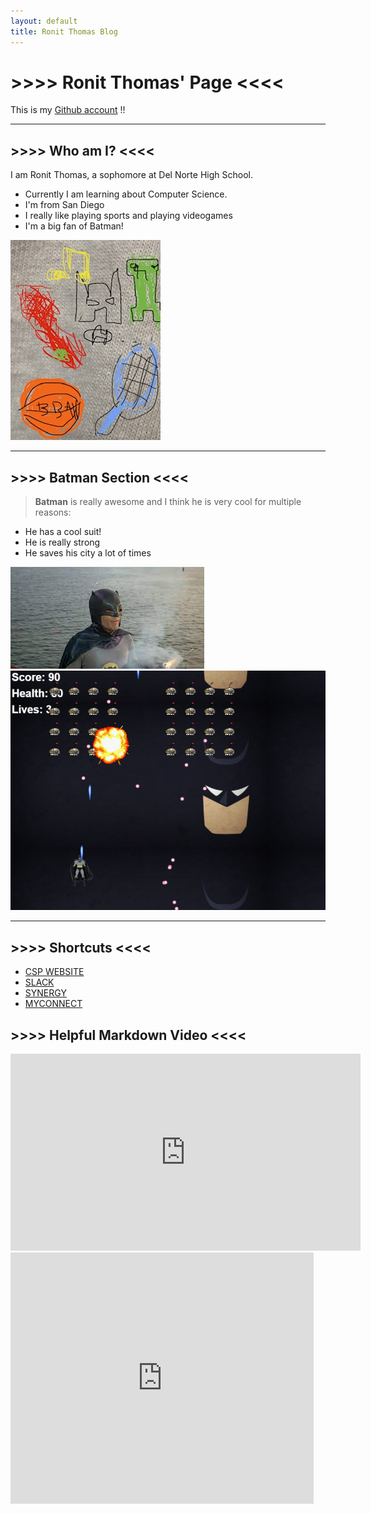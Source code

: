 ```yaml
---
layout: default
title: Ronit Thomas Blog
---
```



# >>>> Ronit Thomas' Page <<<<

This is my [Github account](https://github.com/RonitT1234) !!

---

## >>>> Who am I? <<<<
I am Ronit Thomas, a sophomore at Del Norte High School. 
- Currently I am learning about Computer Science.
- I'm from San Diego
- I really like playing sports and playing videogames
- I'm a big fan of Batman!

![art](/images/drawing.jpg)

---

## >>>> Batman Section <<<<
>__Batman__ is really awesome and I think he is very cool for multiple reasons:
- He has a cool suit!
- He is really strong
- He saves his city a lot of times

![batman](/images/batman.jpg)
[![batmaninavders](/images/batmaninvaders.jpg)](https://www.youtube.com/)

---



## >>>> Shortcuts <<<<
>
- [CSP WEBSITE](https://nighthawkcoders.github.io/teacher/)
- [SLACK](https://app.slack.com/client/TUDAF53UJ/CUU064ACX)
- [SYNERGY](https://sis.powayusd.com/PXP2_Login_Student.aspx?regenerateSessionId=True)
- [MYCONNECT](https://poway.instructure.com/)

## >>>> Helpful Markdown Video <<<<

<iframe width="560" height="315" src="https://www.youtube.com/embed/2JE66WFpaII?si=sSXqe5nbjts9vqMT" title="YouTube video player" frameborder="0" allow="accelerometer; autoplay; clipboard-write; encrypted-media; gyroscope; picture-in-picture; web-share" allowfullscreen></iframe>




<iframe src="https://scratch.mit.edu/projects/46553046/embed" allowtransparency="true" width="485" height="402" frameborder="0" scrolling="no" allowfullscreen></iframe>
